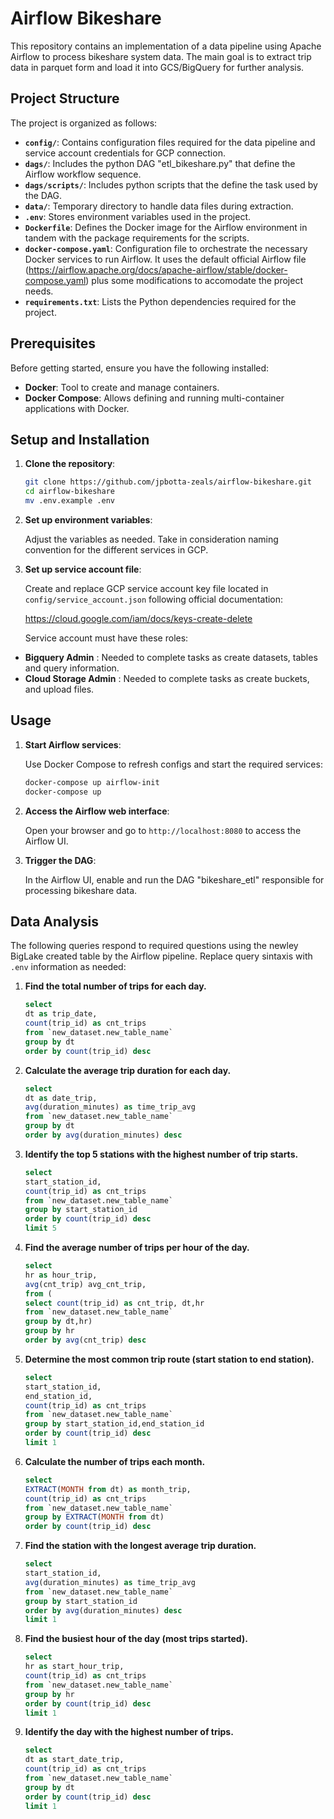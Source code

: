 # Airflow Bikeshare

This repository contains an implementation of a data pipeline using Apache Airflow to process bikeshare system data. 
The main goal is to extract trip data in parquet form and load it into GCS/BigQuery for further analysis.

## Project Structure

The project is organized as follows:

- **`config/`**: Contains configuration files required for the data pipeline and service account credentials for GCP connection.  
- **`dags/`**: Includes the python DAG "etl_bikeshare.py" that define the Airflow workflow sequence.  
- **`dags/scripts/`**: Includes python scripts that the define the task used by the DAG.  
- **`data/`**: Temporary directory to handle data files during extraction.
- **`.env`**: Stores environment variables used in the project.  
- **`Dockerfile`**: Defines the Docker image for the Airflow environment in tandem with the package requirements for the scripts.  
- **`docker-compose.yaml`**: Configuration file to orchestrate the necessary Docker services to run Airflow. It uses the default official Airflow file (https://airflow.apache.org/docs/apache-airflow/stable/docker-compose.yaml) plus some modifications to accomodate the project needs.
- **`requirements.txt`**: Lists the Python dependencies required for the project.  

## Prerequisites

Before getting started, ensure you have the following installed:

- **Docker**: Tool to create and manage containers.  
- **Docker Compose**: Allows defining and running multi-container applications with Docker.  

## Setup and Installation

1. **Clone the repository**:

   ```bash
   git clone https://github.com/jpbotta-zeals/airflow-bikeshare.git
   cd airflow-bikeshare
   mv .env.example .env
   ```

2. **Set up environment variables**:

   Adjust the variables as needed. Take in consideration naming convention for the different services in GCP.

3. **Set up service account file**:

   Create and replace GCP service account key file located in `config/service_account.json` following official documentation:
   
   https://cloud.google.com/iam/docs/keys-create-delete
   
   Service account must have these roles:
   
- **Bigquery Admin** : Needed to complete tasks as create datasets, tables and query information.
- **Cloud Storage Admin** : Needed to complete tasks as create buckets, and upload files.

## Usage

1. **Start Airflow services**:

   Use Docker Compose to refresh configs and start the required services:

   ```bash
   docker-compose up airflow-init
   docker-compose up
   ```

2. **Access the Airflow web interface**:

   Open your browser and go to `http://localhost:8080` to access the Airflow UI.

3. **Trigger the DAG**:

   In the Airflow UI, enable and run the DAG "bikeshare_etl" responsible for processing bikeshare data.

## Data Analysis

The following queries respond to required questions using the newley BigLake created table by the Airflow pipeline. Replace query sintaxis with `.env` information as needed:

1. **Find the total number of trips for each day.**

	```sql
    select 
    dt as trip_date, 
    count(trip_id) as cnt_trips 
    from `new_dataset.new_table_name`
    group by dt
    order by count(trip_id) desc
	```

2. **Calculate the average trip duration for each day.**

	```sql
	select 
    dt as date_trip, 
    avg(duration_minutes) as time_trip_avg
    from `new_dataset.new_table_name`
    group by dt
    order by avg(duration_minutes) desc
	```

3. **Identify the top 5 stations with the highest number of trip starts.**

	```sql
    select 
    start_station_id,
    count(trip_id) as cnt_trips
    from `new_dataset.new_table_name`
    group by start_station_id
    order by count(trip_id) desc
    limit 5
	```

4. **Find the average number of trips per hour of the day.**

	```sql
    select 
    hr as hour_trip,
    avg(cnt_trip) avg_cnt_trip, 
    from (
    select count(trip_id) as cnt_trip, dt,hr 
    from `new_dataset.new_table_name`
    group by dt,hr)
    group by hr
    order by avg(cnt_trip) desc
	```

5. **Determine the most common trip route (start station to end station).**

	```sql
    select 
    start_station_id,
    end_station_id,
    count(trip_id) as cnt_trips
    from `new_dataset.new_table_name`
    group by start_station_id,end_station_id
    order by count(trip_id) desc
    limit 1
	```

6. **Calculate the number of trips each month.**

	```sql
	select 
    EXTRACT(MONTH from dt) as month_trip,
    count(trip_id) as cnt_trips
    from `new_dataset.new_table_name`
    group by EXTRACT(MONTH from dt)
    order by count(trip_id) desc
	```

7. **Find the station with the longest average trip duration.**

	```sql
	select 
    start_station_id,
    avg(duration_minutes) as time_trip_avg
    from `new_dataset.new_table_name`
    group by start_station_id
    order by avg(duration_minutes) desc
    limit 1
	```

8. **Find the busiest hour of the day (most trips started).**

	```sql
	select 
    hr as start_hour_trip,
    count(trip_id) as cnt_trips
    from `new_dataset.new_table_name`
    group by hr
    order by count(trip_id) desc
    limit 1
	```

9. **Identify the day with the highest number of trips.**

	```sql
	select 
    dt as start_date_trip,
    count(trip_id) as cnt_trips
    from `new_dataset.new_table_name`
    group by dt
    order by count(trip_id) desc
    limit 1
	```
